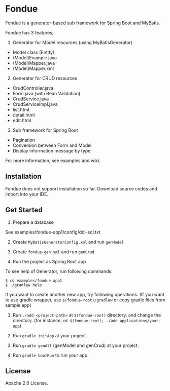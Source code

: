 Fondue
======

Fondue is a generator-based sub framework for Spring Boot and MyBatis.

Fondue has 3 features;
 1. Generator for Model resources (using MyBatisGenerator)
   * Model class (Entity)
   * (Model)Example.java
   * (Model)Mapper.java
   * (Model)Mapper.xml
 2. Generator for CRUD resources
   * CrudController.java
   * Form.java (with Bean Validation)
   * CrudService.java
   * CrudServiceImpl.java
   * list.html
   * detail.html
   * edit.html
 3. Sub framework for Spring Boot
   * Pagination
   * Conversion between Form and Model
   * Display information message by type

For more information, see examples and wiki.


Installation
------------

Fondue does not support installation so far.
Download source codes and import into your IDE.


Get Started
-----------

1. Prepare a database

  See examples/fondue-app1/config/ddl-sql.txt


2. Create `MyBatisGeneratorConfig.xml` and run `genModel`

3. Create `fondue-gen.yml` and run `genCrud`

4. Run the project as Spring Boot app


To see help of Generator, run following commands.

```
$ cd examples/fondue-app1
$ ./gradlew help
```

If you want to create another new app, try  following operations.
 (If you want to use gradle wrapper, use `$(fondue-root)/gradlew` or copy gradle files from sample app)
 
1. Run `./add <project-path>` at `$(fondue-root)` directory, and change the directory. (for instance, `cd $(fondue-root); ./add applications/your-app`)

2. Run `gradle initApp` at your project.

3. Run `gradle genAll` (genModel and genCrud) at your project.

4. Run `gradle bootRun` to run your app.


License
-------

Apache 2.0 License.

